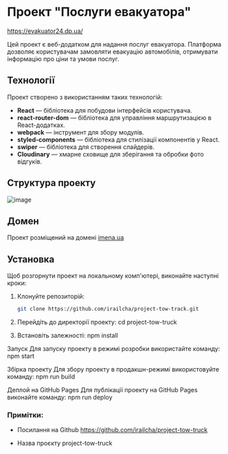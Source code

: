 # Проект "Послуги евакуатора"
https://evakuator24.dp.ua/

Цей проект є веб-додатком для надання послуг евакуатора. Платформа дозволяє користувачам замовляти евакуацію автомобілів, отримувати інформацію про ціни та умови послуг.

## Технології

Проект створено з використанням таких технологій:

- **React** — бібліотека для побудови інтерфейсів користувача.
- **react-router-dom** — бібліотека для управління маршрутизацією в React-додатках.
- **webpack** — інструмент для збору модулів.
- **styled-components** — бібліотека для стилізації компонентів у React.
- **swiper** — бібліотека для створення слайдерів.
- **Cloudinary** — хмарне сховище для зберігання та обробки фото відгуків.

## Структура проекту
![image](https://github.com/user-attachments/assets/1f3d2582-265e-440a-ab1c-072997e49c84)

## Домен

Проект розміщений на домені [imena.ua](https://imena.ua)
## Установка

Щоб розгорнути проект на локальному комп'ютері, виконайте наступні кроки:

1. Клонуйте репозиторій:
   ```bash
   git clone https://github.com/irailcha/project-tow-track.git

2. Перейдіть до директорії проекту:
cd project-tow-truck

3. Встановіть залежності:
npm install

Запуск
Для запуску проекту в режимі розробки використайте команду:
npm start

Збірка проекту
Для збору проекту в продакшн-режимі використовуйте команду:
npm run build

Деплой на GitHub Pages
Для публікації проекту на GitHub Pages виконайте команду:
npm run deploy


### Примітки:

- Посилання на Github https://github.com/irailcha/project-tow-truck

- Назва проєкту project-tow-truck
